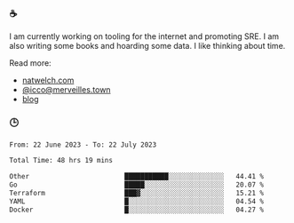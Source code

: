 ### ☕

I am currently working on tooling for the internet and promoting SRE. I am also writing some books and hoarding some data. I like thinking about time. 

Read more:

 - [natwelch.com](https://natwelch.com)
 - [@icco@merveilles.town](https://merveilles.town/@icco)
 - [blog](https://writing.natwelch.com)

### 🕒

<!--START_SECTION:waka-->

```txt
From: 22 June 2023 - To: 22 July 2023

Total Time: 48 hrs 19 mins

Other                        ███████████░░░░░░░░░░░░░░   44.41 %
Go                           █████░░░░░░░░░░░░░░░░░░░░   20.07 %
Terraform                    ███▓░░░░░░░░░░░░░░░░░░░░░   15.21 %
YAML                         █░░░░░░░░░░░░░░░░░░░░░░░░   04.54 %
Docker                       █░░░░░░░░░░░░░░░░░░░░░░░░   04.27 %
```

<!--END_SECTION:waka-->
